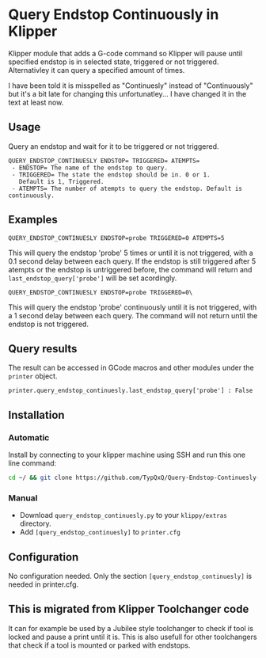 # Query Endstop Continuously in Klipper

Klipper module that adds a G-code command so Klipper will pause until
specified endstop is in selected state, triggered or not triggered.
Alternativley it can query a specified amount of times.

I have been told it is misspelled as "Continuesly" instead of "Continuously" but it's a bit late for changing this unfortunatley...
I have changed it in the text at least now.

## Usage

Query an endstop and wait for it to be triggered or not triggered.

```text
QUERY_ENDSTOP_CONTINUESLY ENDSTOP= TRIGGERED= ATEMPTS=
 - ENDSTOP= The name of the endstop to query.
 - TRIGGERED= The state the endstop should be in. 0 or 1.
   Default is 1, Triggered.
 - ATEMPTS= The number of atempts to query the endstop. Default is continuously.
```

## Examples

```text
QUERY_ENDSTOP_CONTINUESLY ENDSTOP=probe TRIGGERED=0 ATEMPTS=5
```

This will query the endstop 'probe' 5 times or until it is not triggered, with
a 0.1 second delay between each query. If the endstop is still triggered after 5
atempts or the endstop is untriggered before, the command will return and
`last_endstop_query['probe']` will be set acordingly.

```text
QUERY_ENDSTOP_CONTINUESLY ENDSTOP=probe TRIGGERED=0\
```

This will query the endstop 'probe' continuously until it is not triggered,
with a 1 second delay between each query. The command will not return until the
 endstop is not triggered.

## Query results

The result can be accessed in GCode macros and other modules under the
`printer` object.

```text
printer.query_endstop_continuesly.last_endstop_query['probe'] : False
```

## Installation

### Automatic

Install by connecting to your klipper machine using SSH and run this one line command:

```bash
cd ~/ && git clone https://github.com/TypQxQ/Query-Endstop-Continuesly-in-Klipper.git && bash ~/Query-Endstop-Continuesly-in-Klipper/install.sh
```

### Manual

- Download `query_endstop_continuesly.py` to your `klippy/extras` directory.
- Add `[query_endstop_continuesly]` to `printer.cfg`

## Configuration

No configuration needed. Only the section `[query_endstop_continuesly]` is
needed in printer.cfg.

## This is migrated from Klipper Toolchanger code

It can for example be used by a Jubilee style toolchanger to check if tool is
locked and pause a print until it is.
This is also usefull for other toolchangers that check if a tool is mounted or
parked with endstops.
